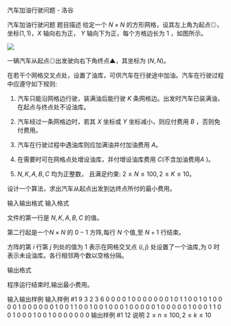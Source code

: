 



汽车加油行驶问题 - 洛谷














汽车加油行驶问题
题目描述
给定一个 $N \times N$ 的方形网格，设其左上角为起点◎，坐标$(1,1)$，$X$ 轴向右为正， $Y$ 轴向下为正，每个方格边长为 $1$ ，如图所示。



 ![](https://cdn.luogu.com.cn/upload/pic/12156.png) 

一辆汽车从起点◎出发驶向右下角终点▲，其坐标为 $(N,N)$。


在若干个网格交叉点处，设置了油库，可供汽车在行驶途中加油。汽车在行驶过程中应遵守如下规则:


1. 汽车只能沿网格边行驶，装满油后能行驶 $K$ 条网格边。出发时汽车已装满油，在起点与终点处不设油库。

1. 汽车经过一条网格边时，若其 $X$ 坐标或 $Y$ 坐标减小，则应付费用 $B$ ，否则免付费用。

1. 汽车在行驶过程中遇油库则应加满油并付加油费用 $A$。

1. 在需要时可在网格点处增设油库，并付增设油库费用 $C$(不含加油费用$A$ )。

1. $N,K,A,B,C$ 均为正整数， 且满足约束: $2\leq N\leq 100,2 \leq K \leq 10$。


设计一个算法，求出汽车从起点出发到达终点所付的最小费用。

输入输出格式
输入格式

文件的第一行是 $N,K,A,B,C$ 的值。


第二行起是一个$N\times N$ 的 $0-1$ 方阵,每行 $N$ 个值,至 $N+1$ 行结束。


方阵的第 $i$ 行第 $j$ 列处的值为 $1$ 表示在网格交叉点 $(i,j)$ 处设置了一个油库,为 $0$ 时表示未设油库。各行相邻两个数以空格分隔。

输出格式

程序运行结束时,输出最小费用。

输入输出样例
输入样例 #1
9 3 2 3 6
0 0 0 0 1 0 0 0 0
0 0 0 1 0 1 1 0 0
1 0 1 0 0 0 0 1 0
0 0 0 0 0 1 0 0 1
1 0 0 1 0 0 1 0 0
0 1 0 0 0 0 0 1 0
0 0 0 0 1 0 0 0 1
1 0 0 1 0 0 0 1 0
0 1 0 0 0 0 0 0 0
输出样例 #1
12
说明
$2 \leq n \leq 100,2 \leq k \leq 10$







